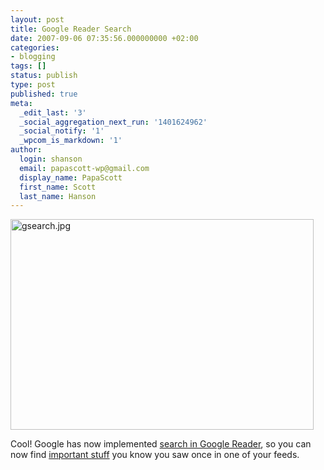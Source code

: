 ```yaml
---
layout: post
title: Google Reader Search
date: 2007-09-06 07:35:56.000000000 +02:00
categories:
- blogging
tags: []
status: publish
type: post
published: true
meta:
  _edit_last: '3'
  _social_aggregation_next_run: '1401624962'
  _social_notify: '1'
  _wpcom_is_markdown: '1'
author:
  login: shanson
  email: papascott-wp@gmail.com
  display_name: PapaScott
  first_name: Scott
  last_name: Hanson
---
```

<p><img src="https://res.cloudinary.com/papascott/image/upload/wordpress/wp-content/uploads/2007/09/gsearch.jpg" alt="gsearch.jpg" border="0" width="485" height="337" /></p>
<p>Cool! Google has now implemented <a href="http://feeds.feedburner.com/~r/blogspot/dtKx/~3/152805315/we-found-it.html">search in Google Reader</a>, so you can now find <a href="http://www.google.com/search?q=d&ouml;nerstag+site:lumma.de">important stuff</a> you know you saw once in one of your feeds.</p>
